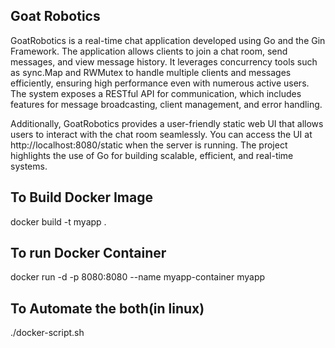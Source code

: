 Goat Robotics
------------------------
GoatRobotics is a real-time chat application developed using Go and the Gin Framework. The application allows clients to join a chat room, send messages, and view message history. It leverages concurrency tools such as sync.Map and RWMutex to handle multiple clients and messages efficiently, ensuring high performance even with numerous active users. The system exposes a RESTful API for communication, which includes features for message broadcasting, client management, and error handling.

Additionally, GoatRobotics provides a user-friendly static web UI that allows users to interact with the chat room seamlessly. You can access the UI at http://localhost:8080/static when the server is running. The project highlights the use of Go for building scalable, efficient, and real-time systems.

To Build Docker Image
--------------------------

docker build -t myapp .


To run Docker Container
--------------------------
    
docker run -d -p 8080:8080 --name myapp-container myapp

To Automate the both(in linux)
------------------------------------

./docker-script.sh
